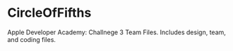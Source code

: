 # CircleOfFifths
Apple Developer Academy: Challnege 3 Team Files. Includes design, team, and coding files.
